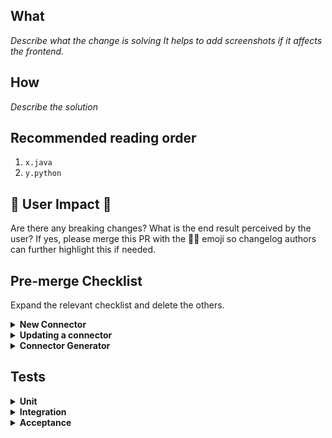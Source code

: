 ## What
*Describe what the change is solving*
*It helps to add screenshots if it affects the frontend.*

## How
*Describe the solution*

## Recommended reading order
1. `x.java`
2. `y.python`

## 🚨 User Impact 🚨
Are there any breaking changes? What is the end result perceived by the user? If yes, please merge this PR with the 🚨🚨 emoji so changelog authors can further highlight this if needed.

## Pre-merge Checklist
Expand the relevant checklist and delete the others.

<details><summary><strong>New Connector</strong></summary>

### Community member or Airbyter

- [ ] **Community member?** Grant edit access to maintainers ([instructions](https://docs.github.com/en/github/collaborating-with-pull-requests/working-with-forks/allowing-changes-to-a-pull-request-branch-created-from-a-fork#enabling-repository-maintainer-permissions-on-existing-pull-requests))
- [ ] Secrets in the connector's spec are annotated with `airbyte_secret`
- [ ] Unit & integration tests added and passing. Community members, please provide proof of success locally e.g: screenshot or copy-paste unit, integration, and acceptance test output. To run acceptance tests for a Python connector, follow instructions in the README. For java connectors run `./gradlew :airbyte-integrations:connectors:<name>:integrationTest`.
- [ ] Code reviews completed
- [ ] Documentation updated
    - [ ] Connector's `README.md`
    - [ ] Connector's `bootstrap.md`. See [description and examples](https://docs.google.com/document/d/1ypdgmwmEHWv-TrO4_YOQ7pAJGVrMp5BOkEVh831N260/edit?usp=sharing)
    - [ ] `docs/SUMMARY.md`
    - [ ] `docs/integrations/<source or destination>/<name>.md` including changelog. See changelog [example](https://docs.airbyte.io/integrations/sources/stripe#changelog)
    - [ ] `docs/integrations/README.md`
    - [ ] `airbyte-integrations/builds.md`
- [ ] PR name follows [PR naming conventions](https://docs.airbyte.io/contributing-to-airbyte/updating-documentation#issues-and-pull-requests)

### Airbyter

If this is a community PR, the Airbyte engineer reviewing this PR is responsible for the below items.

- [ ] Create a non-forked branch based on this PR and test the below items on it
- [ ] Build is successful
- [ ] Credentials added to Github CI. [Instructions](https://docs.airbyte.io/connector-development#using-credentials-in-ci).
- [ ] [`/test connector=connectors/<name>` command](https://docs.airbyte.io/connector-development#updating-an-existing-connector) is passing
- [ ] New Connector version released on Dockerhub by running the `/publish` command described [here](https://docs.airbyte.io/connector-development#updating-an-existing-connector)
- [ ] After the connector is published, connector added to connector index as described [here](https://docs.airbyte.io/connector-development#publishing-a-connector)
- [ ] Seed specs have been re-generated by building the platform and committing the changes to the seed spec files, as described [here](https://docs.airbyte.io/connector-development#publishing-a-connector)

</details>

<details><summary><strong>Updating a connector</strong></summary>

### Community member or Airbyter

- [ ] Grant edit access to maintainers ([instructions](https://docs.github.com/en/github/collaborating-with-pull-requests/working-with-forks/allowing-changes-to-a-pull-request-branch-created-from-a-fork#enabling-repository-maintainer-permissions-on-existing-pull-requests))
- [ ] Secrets in the connector's spec are annotated with `airbyte_secret`
- [ ] Unit & integration tests added and passing. Community members, please provide proof of success locally e.g: screenshot or copy-paste unit, integration, and acceptance test output. To run acceptance tests for a Python connector, follow instructions in the README. For java connectors run `./gradlew :airbyte-integrations:connectors:<name>:integrationTest`.
- [ ] Code reviews completed
- [ ] Documentation updated
    - [ ] Connector's `README.md`
    - [ ] Connector's `bootstrap.md`. See [description and examples](https://docs.google.com/document/d/1ypdgmwmEHWv-TrO4_YOQ7pAJGVrMp5BOkEVh831N260/edit?usp=sharing)
    - [ ] Changelog updated in `docs/integrations/<source or destination>/<name>.md` including changelog. See changelog [example](https://docs.airbyte.io/integrations/sources/stripe#changelog)
- [ ] PR name follows [PR naming conventions](https://docs.airbyte.io/contributing-to-airbyte/updating-documentation#issues-and-pull-requests)

### Airbyter

If this is a community PR, the Airbyte engineer reviewing this PR is responsible for the below items.

- [ ] Create a non-forked branch based on this PR and test the below items on it
- [ ] Build is successful
- [ ] Credentials added to Github CI. [Instructions](https://docs.airbyte.io/connector-development#using-credentials-in-ci).
- [ ] [`/test connector=connectors/<name>` command](https://docs.airbyte.io/connector-development#updating-an-existing-connector) is passing
- [ ] New Connector version released on Dockerhub by running the `/publish` command described [here](https://docs.airbyte.io/connector-development#updating-an-existing-connector)
- [ ] After the new connector version is published, connector version bumped in the seed directory as described [here](https://docs.airbyte.io/connector-development#publishing-a-connector)
- [ ] Seed specs have been re-generated by building the platform and committing the changes to the seed spec files, as described [here](https://docs.airbyte.io/connector-development#publishing-a-connector)

</details>

<details><summary><strong>Connector Generator</strong></summary>

- [ ] Issue acceptance criteria met
- [ ] PR name follows [PR naming conventions](https://docs.airbyte.io/contributing-to-airbyte/updating-documentation#issues-and-pull-requests)
- [ ] If adding a new generator, add it to the [list of scaffold modules being tested](https://github.com/airbytehq/airbyte/blob/master/airbyte-integrations/connector-templates/generator/build.gradle#L41)
- [ ] The generator test modules (all connectors with `-scaffold` in their name) have been updated with the latest scaffold by running `./gradlew :airbyte-integrations:connector-templates:generator:testScaffoldTemplates` then checking in your changes
- [ ] Documentation which references the generator is updated as needed

</details>

## Tests

<details><summary><strong>Unit</strong></summary>

Put your unit tests output here.

</details>

<details><summary><strong>Integration</strong></summary>

Put your integration tests output here.

</details>

<details><summary><strong>Acceptance</strong></summary>

Put your acceptance tests output here.

</details>
